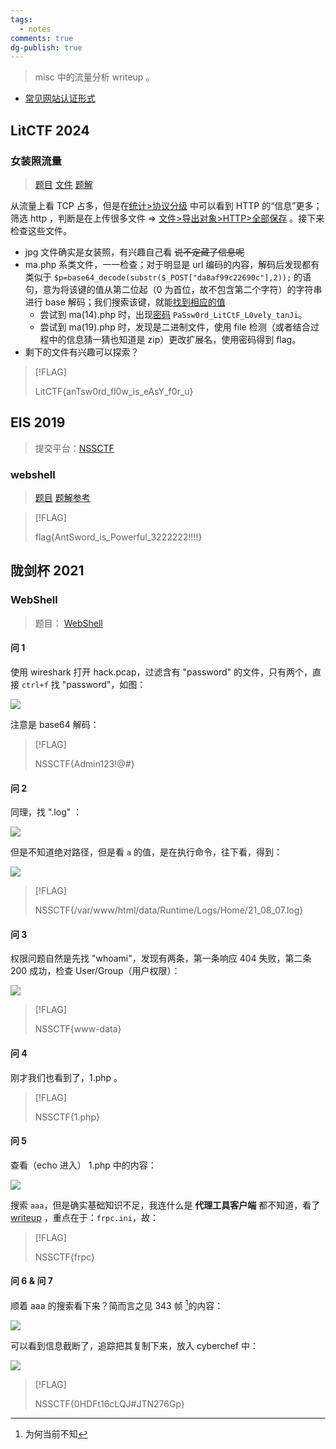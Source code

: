 ```yaml
---
tags:
  - notes
comments: true
dg-publish: true
---
```


> misc 中的流量分析 writeup 。

- [常见网站认证形式](https://devv.ai/search?threadId=dy1c8qcr5gxs)

## LitCTF 2024

### 女装照流量

> [题目](https://www.nssctf.cn/problem/5621) [文件](attachments/ez_flow.zip) [题解](https://www.nssctf.cn/note/set/7338)

从流量上看 TCP 占多，但是在[统计>协议分级](attachments/Flow_analysis-8.png) 中可以看到 HTTP 的“信息”更多；筛选 http ，判断是在上传很多文件 => [文件>导出对象>HTTP>全部保存](attachments/Flow_analysis-9.png) 。接下来检查这些文件。

- jpg 文件确实是女装照，有兴趣自己看 ~~说不定藏了信息呢~~
- ma.php 系类文件，一一检查；对于明显是 url 编码的内容，解码后发现都有类似于 `$p=base64_decode(substr($_POST["da8af99c22690c"],2));` 的语句，意为将该键的值从第二位起（0 为首位，故不包含第二个字符）的字符串进行 base 解码；我们搜索该键，就能[找到相应的值](attachments/Flow_analysis-10.png)
    - 尝试到 ma(14).php 时，出现[密码](attachments/Flow_analysis-11.png) `PaSsw0rd_LitCtF_L0vely_tanJi`。
    - 尝试到 ma(19).php 时，发现是二进制文件，使用 file 检测（或者结合过程中的信息猜一猜也知道是 zip）更改扩展名，使用密码得到 flag。
- 剩下的文件有兴趣可以探索？

> [!FLAG]
>
> LitCTF{anTsw0rd_fl0w_is_eAsY_f0r_u}

## EIS 2019

> 提交平台：[NSSCTF](https://www.nssctf.cn/problem/)
### webshell

> [题目](https://www.nssctf.cn/problem/1266) [题解参考](https://blog.csdn.net/weixin_45446164/article/details/131998099)

> [!FLAG]
>
> flag{AntSword_is_Powerful_3222222!!!!}

## 陇剑杯 2021

### WebShell

> 题目： [WebShell](attachments/Flow_analysis-4.png)

#### 问 1

使用 wireshark 打开 hack.pcap，过滤含有 "password" 的文件，只有两个，直接 `ctrl+f` 找 "password"，如图：

![](attachments/Flow_analysis.png)

注意是 base64 解码：

> [!FLAG]
>
> NSSCTF{Admin123!@#}

#### 问 2

同理，找 ".log" ：

![](attachments/Flow_analysis-1.png)

但是不知道绝对路径，但是看 `a` 的值，是在执行命令，往下看，得到：

![](attachments/Flow_analysis-2.png)

> [!FLAG]
>
> NSSCTF{/var/www/html/data/Runtime/Logs/Home/21_08_07.log}

#### 问 3

权限问题自然是先找 "whoami"，发现有两条，第一条响应 404 失败，第二条 200 成功，检查 User/Group（用户权限）：

![](attachments/Flow_analysis-3.png)

> [!FLAG]
>
> NSSCTF{www-data}

#### 问 4

刚才我们也看到了，1.php 。

> [!FLAG]
>
> NSSCTF{1.php}

#### 问 5

查看（echo 进入） 1.php 中的内容：

![](attachments/Flow_analysis-5.png)

搜索 `aaa`，但是确实基础知识不足，我连什么是 **代理工具客户端** 都不知道，看了 [writeup](https://www.nssctf.cn/note/set/7719) ，重点在于：`frpc.ini`，故：

> [!FLAG]
>
> NSSCTF{frpc}

#### 问 6 & 问 7

顺着 aaa 的搜索看下来？简而言之见 343 帧 [^1]的内容：

![](attachments/Flow_analysis-6.png)

[^1]: 为何当前不知

可以看到信息截断了，追踪把其复制下来，放入 cyberchef 中：

![](attachments/Flow_analysis-7.png)

> [!FLAG]
>
> NSSCTF{0HDFt16cLQJ#JTN276Gp}